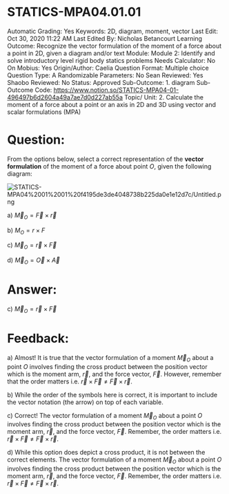 # STATICS-MPA04.01.01

Automatic Grading: Yes
Keywords: 2D, diagram, moment, vector
Last Edit: Oct 30, 2020 11:22 AM
Last Edited By: Nicholas Betancourt
Learning Outcome: Recognize the vector formulation of the moment of a force about a point in 2D, given a diagram and/or text
Module: Module 2: Identify and solve introductory level rigid body statics problems
Needs Calculator: No
On Mobius: Yes
Origin/Author: Caelia
Question Format: Multiple choice
Question Type: A
Randomizable Parameters: No
Sean Reviewed: Yes
Shaobo Reviewed: No
Status: Approved
Sub-Outcome: 1. diagram
Sub-Outcome Code: https://www.notion.so/STATICS-MPA04-01-496497b6d2604a49a7ae7d0d227ab55a
Topic/ Unit: 2. Calculate the moment of a force about a point or an axis in 2D and 3D using vector and scalar formulations (MPA)

# Question:

From the options below, select a correct representation of the **vector formulation** of the moment of a force about point $O$, given the following diagram:

![STATICS-MPA04%2001%2001%20f4195de3de4048738b225da0e1e12d7c/Untitled.png](STATICS-MPA04%2001%2001%20f4195de3de4048738b225da0e1e12d7c/Untitled.png)

a) $\overrightarrow{M}_O=\overrightarrow{F}\times\overrightarrow{r}$

b) $M_O=r\times F$

c) $\overrightarrow{M}_O=\overrightarrow{r}\times\overrightarrow{F}$

d) $\overrightarrow{M}_O=\overrightarrow{O}\times\overrightarrow{A}$

# Answer:

c) $\overrightarrow{M}_O=\overrightarrow{r}\times\overrightarrow{F}$

# Feedback:

a) Almost! It is true that the vector formulation of a moment $\overrightarrow{M}_O$ about a point $O$ involves finding the cross product between the position vector which is the moment arm, $\overrightarrow{r}$, and the force vector, $\overrightarrow{F}$.  However, remember that the order matters i.e.  $\overrightarrow{r}\times\overrightarrow{F}\not=\overrightarrow{F}\times\overrightarrow{r}$.

b) While the order of the symbols here is correct, it is important to include the vector notation (the arrow) on top of each variable. 

c) Correct! The vector formulation of a moment $\overrightarrow{M}_O$ about a point $O$ involves finding the cross product between the position vector which is the moment arm, $\overrightarrow{r}$, and the force vector, $\overrightarrow{F}$. Remember, the order matters i.e. $\overrightarrow{r}\times\overrightarrow{F}\not=\overrightarrow{F}\times\overrightarrow{r}$.

d) While this option does depict a cross product, it is not between the correct elements. The vector formulation of a moment $\overrightarrow{M}_O$ about a point $O$ involves finding the cross product between the position vector which is the moment arm, $\overrightarrow{r}$, and the force vector, $\overrightarrow{F}$.  Remember, the order matters i.e. $\overrightarrow{r}\times\overrightarrow{F}\not=\overrightarrow{F}\times\overrightarrow{r}$.